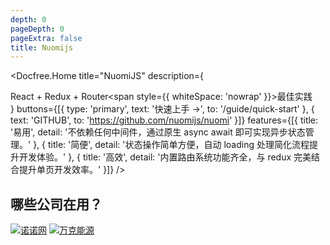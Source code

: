 ```yaml
---
depth: 0
pageDepth: 0
pageExtra: false
title: Nuomijs
---
```


<Docfree.Home
  title="NuomiJS"
  description={<div>React + Redux + Router<span style={{ whiteSpace: 'nowrap' }}>最佳实践</span></div>}
  buttons={[{
    type: 'primary',
    text: '快速上手 →',
    to: '/guide/quick-start'
  }, {
    text: 'GITHUB',
    to: 'https://github.com/nuomijs/nuomi'
  }]}
  features={[{
    title: '易用',
    detail: '不依赖任何中间件，通过原生 async await 即可实现异步状态管理。'
  }, {
    title: '简便',
    detail: '状态操作简单方便，自动 loading 处理简化流程提升开发体验。'
  }, {
    title: '高效',
    detail: '内置路由系统功能齐全，与 redux 完美结合提升单页开发效率。'
  }]}
/>

## 哪些公司在用？

<div className="logos">

[<img src="/imgs/logos/nuonuo.png" alt="诺诺网" />](https://www.jss.com.cn/)
[<img src="/imgs/logos/wanke.png" alt="万克能源" />](http://www.wankeauto.com/)

</div>
